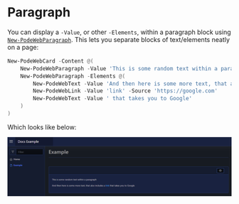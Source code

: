 # Paragraph

You can display a `-Value`, or other `-Elements`, within a paragraph block using [`New-PodeWebParagraph`](../../../Functions/Elements/New-PodeWebParagraph). This lets you separate blocks of text/elements neatly on a page:

```powershell
New-PodeWebCard -Content @(
    New-PodeWebParagraph -Value 'This is some random text within a paragraph'
    New-PodeWebParagraph -Elements @(
        New-PodeWebText -Value 'And then here is some more text, that also includes a '
        New-PodeWebLink -Value 'link' -Source 'https://google.com'
        New-PodeWebText -Value ' that takes you to Google'
    )
)
```

Which looks like below:

![paragraph](../../../images/paragraph.png)
